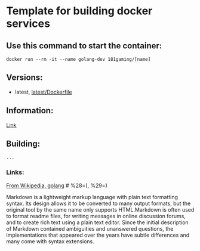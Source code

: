 # Template for building docker services

## Use this command to start the container:

```
docker run --rm -it --name golang-dev 181gaming/[name]
```

## Versions:

* latest, [latest/Dockerfile](https://github.com/nicholashoule/docker/tree/master/[name]/)

## Information:

[Link](URL)

## Building:

```
...
```


### Links:

[From Wikipedia, golang](https://en.wikipedia.org/wiki/Markdown) # %28=(, %29=)

Markdown is a lightweight markup language with plain text formatting syntax. Its design allows it to be converted to many output formats, but
the original tool by the same name only supports HTML.Markdown is often used to format readme files, for writing messages in online discussion
forums, and to create rich text using a plain text editor. Since the initial description of Markdown contained ambiguities and unanswered
questions, the implementations that appeared over the years have subtle differences and many come with syntax extensions.

